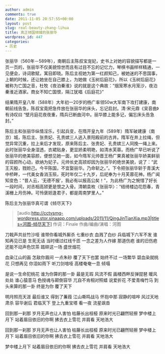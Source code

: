 ```yaml
---
author: admin
comments: true
date: 2011-11-05 20:57:55+00:00
layout: post
slug: real-beauty-zhang-lihua
title: 真正倾国倾城的张丽华
wordpress_id: 447
categories:
- 历史
---
```


张丽华（560年－589年），南朝后主陈叔宝宠妃，史书上对她的容貌描写都是一页一页的，张丽华不仅美貌惊世而且有过目不忘的记忆力，琴棋书画样样精通，一见便会，诗词歌赋，寓目即晓。陈后主视她为第一红颜知己，被她迷的不思国事，上朝的时候，还让她坐在自己膝上，为她做《玉树后庭花》，所以《玉树后庭花》被称为亡国之音，杜牧《夜泊秦淮》说的就是这个典故：“烟笼寒水月笼沙，夜泊秦淮近酒家。商女不知亡国恨，隔江犹唱《后庭花》”

结果隋开皇八年（588年）大年初一20岁的杨广率领50w大军南下攻打建康，南朝前线告急，陈叔宝竟把急件放在张丽华的床头，忘记启封。清·宋元鼎《吴音曲》有诗叹曰 “壁月庭花夜夜重，隋兵已断曲河中。丽华膝上能多记，偏忘床头告急封。”

陈后主和张丽华纵情淫乐，引起兵变，在隋开皇九年（589年）隋军破建康（南京）城，陈后主、张贵妃、孔贵嫔三人逃入景阳殿前的古井。隋军在井上拉绳，但觉异常沉重，拉上来后才发现，原来陈后主、张贵妃、孔贵嫔三人同挽一绳上来。此时张丽华全身湿透，衣裙贴身，更显娇柔明艳，如清水芙蓉。而杨广早已听说了张丽华的绝美容颜，便想见她一面，如今隋军元帅晋王杨广果真被张丽华娇美鲜丽的容颜所心动，欲纳为妃子。元帅长史高颎却因为张丽华的绝世美貌，说了：“武王灭殷，戮妲己。今平陈国，不宜娶丽华。乃命斩之。”。下令把张丽华斩于青溪大中桥畔，一代美女香消玉殒，死时年仅二十九岁，后祀奉为十月芙蓉花神。杨广闻知变色：“昔人云，‘无德不报’，我必有以报高公矣！”，为此杨广为之惋惜了好长一段时间，对丞相高颎更是恨之入骨。清朝袁枚〈张丽华〉：“结绮楼边花怨春，青溪栅上月伤神。可怜褒妲逢君子，都是周南梦里人。”

陈后主为张丽华真可谓《倾尽天下》


> [audio:http://cctvsmg-wordpress.stor.sinaapp.com/uploads/2011/11/QingJinTianXia.mp3|titles=河图-倾尽天下]
作词：Finale
作曲/编曲/演唱：河图

刀戟声共丝竹沙哑
谁带你看城外厮杀
七重纱衣 血溅了白纱
兵临城下六军不发
谁知再见已是 生死无话
当时缠过红线千匝
一念之差为人作嫁
那道伤疤 谁的旧伤疤
还能不动声色饮茶
踏碎这一场 盛世烟花

血染江山的画
怎敌你眉间 一点朱砂
覆了天下也罢
始终不过 一场繁华
碧血染就桃花
只想再见 你泪如雨下
听刀剑喑哑
高楼奄奄一息 倾塌

是说一生命犯桃花
谁为你算的那一卦
最是无瑕 风流不假
画楼西畔反弹琵琶
暖风处处 谁心猿意马
色授魂与颠倒容华
兀自不肯相对照蜡
说爱折花 不爱青梅竹马
到头来算的那一卦
终是为你 覆了天下

明月照亮天涯
最后谁又 得到了蒹葭
江山嘶鸣战马
怀抱中那 寂静的喧哗
风过天地肃杀
容华谢后 君临天下
登上九重宝塔
看一夜 流星飒沓

回到那一刹那
岁月无声也让人害怕
枯藤长出枝桠
原来时光已翩然轻擦
梦中楼上月下
站着眉目依旧的你啊
拂去衣上雪花
并肩看 天地浩大

回到那一刹那
岁月无声也让人害怕
枯藤长出枝桠
原来时光已翩然轻擦
梦中楼上月下
站着眉目依旧的你啊
拂去衣上雪花
并肩看 天地浩大

梦中楼上月下
站着眉目依旧的你啊
拂去衣上雪花
并肩看 天地浩大
